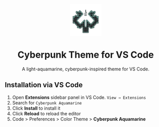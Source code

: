 <p align="center">
  <img alt="Cyberpunk Aquamarine" src="https://raw.githubusercontent.com/jeremyerikleong/cyberpunk-light-aquamarine-theme/main/images/cyberpunk-aquamarine-logo.webp" width="100" />
</p>
<h1 align="center">
  Cyberpunk Theme for VS Code
</h1>
<p align="center">
  A light-aquamarine, cyberpunk-inspired theme for VS Code.
</p>

## Installation via VS Code

1. Open **Extensions** sidebar panel in VS Code. `View → Extensions`
2. Search for `Cyberpunk Aquamarine`
3. Click **Install** to install it
4. Click **Reload** to reload the editor
5. Code > Preferences > Color Theme > **Cyberpunk Aquamarine**